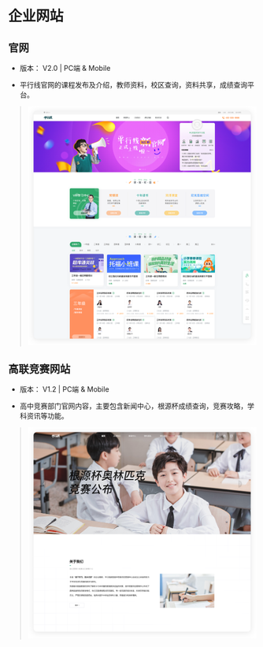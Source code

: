 # 企业网站

## 官网
- 版本： V2.0 | PC端 & Mobile

- 平行线官网的课程发布及介绍，教师资料，校区查询，资料共享，成绩查询平台。
> ![官网](../../img/gw.png)

## 高联竞赛网站
- 版本： V1.2 | PC端 & Mobile

- 高中竞赛部门官网内容，主要包含新闻中心，根源杯成绩查询，竞赛攻略，学科资讯等功能。
> ![高联竞赛网站](../../img/gl.png)

